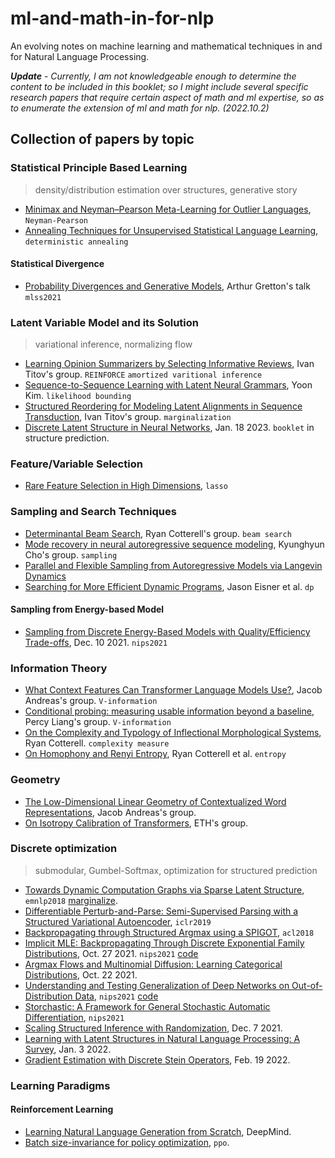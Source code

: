 # ml-and-math-in-for-nlp

An evolving notes on machine learning and mathematical techniques in and for Natural Language Processing.

***Update*** - *Currently, I am not knowledgeable enough to determine the content to be included in this booklet; so I might include several specific research papers that require certain aspect of math and ml expertise, so as to enumerate the extension of ml and math for nlp. (2022.10.2)*

## Collection of papers by topic

### Statistical Principle Based Learning

> density/distribution estimation over structures, generative story

- [Minimax and Neyman–Pearson Meta-Learning for Outlier Languages](https://aclanthology.org/2021.findings-acl.106.pdf), `Neyman-Pearson`
- [Annealing Techniques for Unsupervised Statistical Language Learning](https://aclanthology.org/P04-1062.pdf), `deterministic annealing`

#### Statistical Divergence

- [Probability Divergences and Generative Models](https://www.gatsby.ucl.ac.uk/~gretton/papers/paiss21.pdf), Arthur Gretton's talk `mlss2021`

### Latent Variable Model and its Solution

> variational inference, normalizing flow

- [Learning Opinion Summarizers by Selecting Informative Reviews](https://arxiv.org/pdf/2109.04325.pdf), Ivan Titov's group. `REINFORCE` `amortized varitional inference`
- [Sequence-to-Sequence Learning with Latent Neural Grammars](https://arxiv.org/abs/2109.01135), Yoon Kim. `likelihood bounding`
- [Structured Reordering for Modeling Latent Alignments in Sequence Transduction](https://arxiv.org/abs/2106.03257), Ivan Titov's group. `marginalization`
- [Discrete Latent Structure in Neural Networks](https://arxiv.org/pdf/2301.07473.pdf), Jan. 18 2023. `booklet` in structure prediction.

### Feature/Variable Selection

- [Rare Feature Selection in High Dimensions](https://arxiv.org/pdf/1803.06675.pdf), `lasso`


### Sampling and Search Techniques

- [Determinantal Beam Search](https://arxiv.org/abs/2106.07400), Ryan Cotterell's group. `beam search`
- [Mode recovery in neural autoregressive sequence modeling](https://aclanthology.org/2021.spnlp-1.5.pdf), Kyunghyun Cho's group. `sampling`
- [Parallel and Flexible Sampling from Autoregressive Models via Langevin Dynamics]()
- [Searching for More Efficient Dynamic Programs](https://arxiv.org/pdf/2109.06966.pdf), Jason Eisner et al. `dp`

#### Sampling from Energy-based Model

- [Sampling from Discrete Energy-Based Models with Quality/Efficiency Trade-offs](https://arxiv.org/pdf/2112.05702.pdf), Dec. 10 2021. `nips2021`


### Information Theory

- [What Context Features Can Transformer Language Models Use?](https://arxiv.org/abs/2106.08367), Jacob Andreas's group. `V-information`
- [Conditional probing: measuring usable information beyond a baseline](https://arxiv.org/pdf/2109.09234.pdf), Percy Liang's group. `V-information`
- [On the Complexity and Typology of Inflectional Morphological Systems](https://arxiv.org/pdf/1807.02747.pdf), Ryan Cotterell. `complexity measure`
- [On Homophony and Renyi Entropy](https://arxiv.org/pdf/2109.13766.pdf), Ryan Cotterell et al. `entropy`


### Geometry

- [The Low-Dimensional Linear Geometry of Contextualized Word Representations](), Jacob Andreas's group.
- [On Isotropy Calibration of Transformers](https://arxiv.org/pdf/2109.13304.pdf), ETH's group.


### Discrete optimization

> submodular, Gumbel-Softmax, optimization for structured prediction

- [Towards Dynamic Computation Graphs via Sparse Latent Structure](https://arxiv.org/abs/1809.00653), `emnlp2018` [marginalize](https://vene.ro/talks/21-marginalize.pdf).
- [Differentiable Perturb-and-Parse: Semi-Supervised Parsing with a Structured Variational Autoencoder](https://arxiv.org/abs/1807.09875), `iclr2019`
- [Backpropagating through Structured Argmax using a SPIGOT](https://aclanthology.org/P18-1173/), `acl2018`
- [Implicit MLE: Backpropagating Through Discrete Exponential Family Distributions](https://arxiv.org/pdf/2106.01798.pdf), Oct. 27 2021. `nips2021` [code](https://github.com/uclnlp/torch-imle)
- [Argmax Flows and Multinomial Diffusion: Learning Categorical Distributions](https://arxiv.org/pdf/2102.05379.pdf), Oct. 22 2021.
- [Understanding and Testing Generalization of Deep Networks on Out-of-Distribution Data](https://github.com/HEmile/storchastic), `nips2021` [code](https://github.com/HEmile/storchastic)
- [Storchastic: A Framework for General Stochastic Automatic Differentiation](https://arxiv.org/abs/2104.00428), `nips2021`
- [Scaling Structured Inference with Randomization](https://arxiv.org/pdf/2112.03638.pdf), Dec. 7 2021.
- [Learning with Latent Structures in Natural Language Processing: A Survey](https://arxiv.org/pdf/2201.00490.pdf), Jan. 3 2022.
- [Gradient Estimation with Discrete Stein Operators](https://arxiv.org/pdf/2202.09497.pdf), Feb. 19 2022.

### Learning Paradigms

#### Reinforcement Learning

- [Learning Natural Language Generation from Scratch](https://arxiv.org/pdf/2109.09371.pdf), DeepMind.
- [Batch size-invariance for policy optimization](https://arxiv.org/pdf/2110.00641.pdf), `ppo`.
